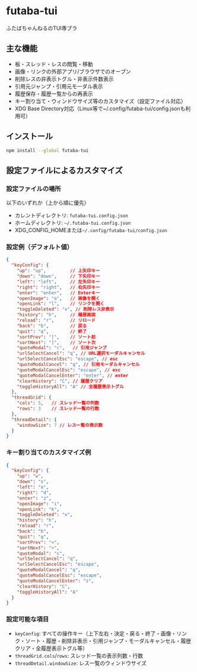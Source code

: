 # futaba-tui

ふたばちゃんねるのTUI専ブラ

## 主な機能

- 板・スレッド・レスの閲覧・移動
- 画像・リンクの外部アプリ/ブラウザでのオープン
- 削除レスの非表示トグル・非表示件数表示
- 引用元ジャンプ・引用元モーダル表示
- 履歴保存・履歴一覧からの再表示
- キー割り当て・ウィンドウサイズ等のカスタマイズ（設定ファイル対応）
- XDG Base Directory対応（Linux等で~/.config/futaba-tui/config.jsonも利用可）

## インストール

```bash
npm install --global futaba-tui
```

## 設定ファイルによるカスタマイズ

### 設定ファイルの場所

以下のいずれか（上から順に優先）

- カレントディレクトリ: `futaba-tui.config.json`
- ホームディレクトリ: `~/.futaba-tui.config.json`
- XDG_CONFIG_HOMEまたは`~/.config/futaba-tui/config.json`

### 設定例（デフォルト値）

```json
{
  "keyConfig": {
    "up": "up",         // 上矢印キー
    "down": "down",     // 下矢印キー
    "left": "left",     // 左矢印キー
    "right": "right",   // 右矢印キー
    "enter": "enter",   // Enterキー
    "openImage": "o",   // 画像を開く
    "openLink": "l",    // リンクを開く
    "toggleDeleted": "x", // 削除レス非表示
    "history": "h",     // 履歴画面
    "reload": "r",      // リロード
    "back": "b",        // 戻る
    "quit": "q",        // 終了
    "sortPrev": "[",    // ソート前
    "sortNext": "]",    // ソート次
    "quoteModal": "c",   // 引用ジャンプ
    "urlSelectCancel": "q", // URL選択モーダルキャンセル
    "urlSelectCancelEsc": "escape", // esc
    "quoteModalCancel": "q", // 引用モーダルキャンセル
    "quoteModalCancelEsc": "escape", // esc
    "quoteModalCancelEnter": "enter", // enter
    "clearHistory": "C", // 履歴クリア
    "toggleHistoryAll": "A" // 全履歴表示トグル
  },
  "threadGrid": {
    "cols": 5,   // スレッド一覧の列数
    "rows": 3    // スレッド一覧の行数
  },
  "threadDetail": {
    "windowSize": 7 // レス一覧の表示数
  }
}
```

### キー割り当てのカスタマイズ例

```json
{
  "keyConfig": {
    "up": "w",
    "down": "s",
    "left": "a",
    "right": "d",
    "enter": "z",
    "openImage": "i",
    "openLink": "k",
    "toggleDeleted": "x",
    "history": "h",
    "reload": "r",
    "back": "b",
    "quit": "q",
    "sortPrev": "<",
    "sortNext": ">",
    "quoteModal": "c",
    "urlSelectCancel": "q",
    "urlSelectCancelEsc": "escape",
    "quoteModalCancel": "q",
    "quoteModalCancelEsc": "escape",
    "quoteModalCancelEnter": "z",
    "clearHistory": "C",
    "toggleHistoryAll": "A"
  }
}
```

### 設定可能な項目

- `keyConfig`: すべての操作キー（上下左右・決定・戻る・終了・画像・リンク・ソート・履歴・削除非表示・引用ジャンプ・モーダルキャンセル・履歴クリア・全履歴表示トグル等）
- `threadGrid.cols`/`rows`: スレッド一覧の表示列数・行数
- `threadDetail.windowSize`: レス一覧のウィンドウサイズ
